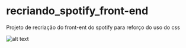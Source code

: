 # recriando_spotify_front-end
Projeto de recriação do front-ent do spotify para reforço do uso do css

![alt text](https://i.imgur.com/cNHGFXX.png)
